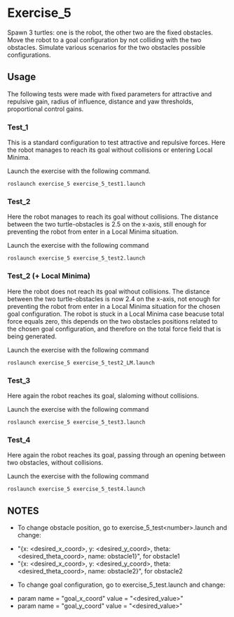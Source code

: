 # Exercise_5

Spawn 3 turtles: one is the robot, the other two are the fixed obstacles. Move the robot to a goal configuration by not colliding with the two obstacles. Simulate various scenarios for the two obstacles possible configurations.

## Usage

The following tests were made with fixed parameters for attractive and repulsive gain, radius of influence, distance and yaw thresholds, proportional control gains.

### Test_1

This is a standard configuration to test attractive and repulsive forces. Here the robot manages to reach its goal without collisions or entering Local Minima. 

Launch the exercise with the following command.
```
roslaunch exercise_5 exercise_5_test1.launch
```

### Test_2

Here the robot manages to reach its goal without collisions. The distance between the two turtle-obstacles is 2.5 on the x-axis, still enough for preventing the robot from enter in a Local Minima situation.

Launch the exercise with the following command
```
roslaunch exercise_5 exercise_5_test2.launch
```

### Test_2 (+ Local Minima)

Here the robot does not reach its goal without collisions. The distance between the two turtle-obstacles is now 2.4 on the x-axis, not enough for preventing the robot from enter in a Local Minima situation for the chosen goal configuration. The robot is stuck in a Local Minima case beacuse total force equals zero, this depends on the two obstacles positions related to the chosen goal configuration, and therefore on the total force field that is being generated. 

Launch the exercise with the following command
```
roslaunch exercise_5 exercise_5_test2_LM.launch
```

### Test_3

Here again the robot reaches its goal, slaloming without collisions. 

Launch the exercise with the following command
```
roslaunch exercise_5 exercise_5_test3.launch
```

### Test_4

Here again the robot reaches its goal, passing through an opening between two obstacles, without collisions. 

Launch the exercise with the following command
```
roslaunch exercise_5 exercise_5_test4.launch
```

## NOTES

* To change obstacle position, go to exercise_5_test\<number>\.launch and change:

- "{x: <desired_x_coord>, y: <desired_y_coord>, theta: <desired_theta_coord>, name: obstacle1}", for obstacle1
- "{x: <desired_x_coord>, y: <desired_y_coord>, theta: <desired_theta_coord>, name: obstacle2}", for obstacle2

* To change goal configuration, go to exercise_5_test<number>.launch and change:

- param name = "goal_x_coord" value = "<desired_value>"
- param name = "goal_y_coord" value = "<desired_value>"
